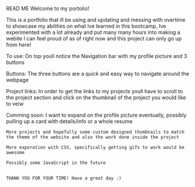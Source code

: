 READ ME
Welcome to my portolio! 

This is a portfolio that ill be using and updating and messing with overtime to showcase my abilities on what Ive learned in this bootcamp, Ive experimented with a lot already and put many many hours into making a webite I can feel proud of as of right now and this project can only go up from here!

To use:
On top youll notice the Navigation bar with my profile picture and 3 buttons

Buttons:
The three buttons are a quick and easy way to navigate around the webpage

Project links:
In order to get the links to my projects youll have to scroll to the project section and click on the thumbnail of the project you would like to veiw

Comming soon:
    I want to expand on the profile picture eventually, possibly pulling up a card with details/info or a whole resume

    More projects and hopefully some custom designed thumbnails to match the theme of the website and also the work done inside the project

    More exporation with CSS, specifically getting gifs to work would be awesome

    Possibly some JavaScript in the future


    THANK YOU FOR YOUR TIME! Have a great day :)